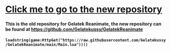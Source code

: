 # [Click me to go to the new repository](https://github.com/Gelatekussy/GelatekReanimate)

#### This is the old repository for Gelatek Reanimate, the new repository can be found at https://github.com/Gelatekussy/GelatekReanimate

#### `loadstring(game:HttpGet("https://raw.githubusercontent.com/Gelatekussy/GelatekReanimate/main/Main.lua"))()`
